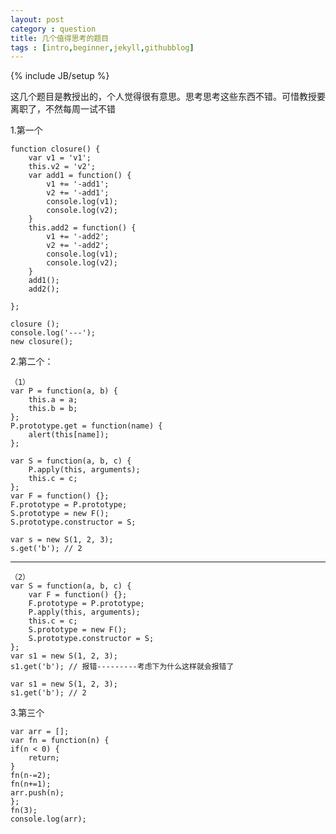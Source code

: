 ```yaml
---
layout: post
category : question
title: 几个值得思考的题目
tags : [intro,beginner,jekyll,githubblog]
---
```

{% include JB/setup %}

这几个题目是教授出的，个人觉得很有意思。思考思考这些东西不错。可惜教授要离职了，不然每周一试不错

1.第一个


    function closure() {
        var v1 = 'v1';
        this.v2 = 'v2';
        var add1 = function() {
            v1 += '-add1';
            v2 += '-add1';
            console.log(v1);
            console.log(v2);
        }
        this.add2 = function() {
            v1 += '-add2';
            v2 += '-add2';
            console.log(v1);
            console.log(v2);
        }
        add1();
        add2();
    
    };
    
    closure ();
    console.log('---');
    new closure();

2.第二个：


    （1）
	var P = function(a, b) {
        this.a = a;
        this.b = b;
    };
    P.prototype.get = function(name) {
        alert(this[name]);
    };

    var S = function(a, b, c) {
        P.apply(this, arguments);
        this.c = c;
    };
    var F = function() {};
    F.prototype = P.prototype;
    S.prototype = new F();
    S.prototype.constructor = S;

    var s = new S(1, 2, 3);
    s.get('b'); // 2
--------------------------------------------------------	
	（2）
	var S = function(a, b, c) {
        var F = function() {};
        F.prototype = P.prototype;
        P.apply(this, arguments);
        this.c = c;
        S.prototype = new F();
        S.prototype.constructor = S;
    };
    var s1 = new S(1, 2, 3);
    s1.get('b'); // 报错---------考虑下为什么这样就会报错了

    var s1 = new S(1, 2, 3);
    s1.get('b'); // 2
	
3.第三个

    var arr = [];
    var fn = function(n) {
    if(n < 0) {
        return;
    }
    fn(n-=2);
    fn(n+=1);
    arr.push(n);
    };
    fn(3);
    console.log(arr);



	

    
